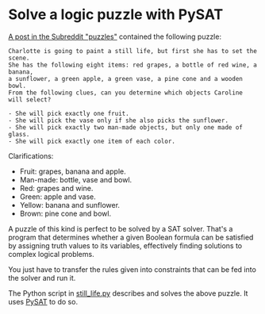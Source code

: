 # Solve a logic puzzle with PySAT

[A post in the Subreddit "puzzles"](https://www.reddit.com/r/puzzles/s/uCq0PnahSw) contained the following puzzle:

    Charlotte is going to paint a still life, but first she has to set the scene.
    She has the following eight items: red grapes, a bottle of red wine, a banana,
    a sunflower, a green apple, a green vase, a pine cone and a wooden bowl.
    From the following clues, can you determine which objects Caroline will select?
 
    - She will pick exactly one fruit.
    - She will pick the vase only if she also picks the sunflower.
    - She will pick exactly two man-made objects, but only one made of glass.
    - She will pick exactly one item of each color.

Clarifications:

- Fruit: grapes, banana and apple.
- Man-made: bottle, vase and bowl.
- Red: grapes and wine.
- Green: apple and vase.
- Yellow: banana and sunflower.
- Brown: pine cone and bowl.

A puzzle of this kind is perfect to be solved by a SAT solver. That's a program that determines whether a given Boolean formula can be satisfied by assigning truth values to its variables, effectively finding solutions to complex logical problems.

You just have to transfer the rules given into constraints that can be fed into the solver and run it.

The Python script in [still_life.py](still_life.py) describes and solves the above puzzle. It uses [PySAT](https://pysathq.github.io/) to do so.
